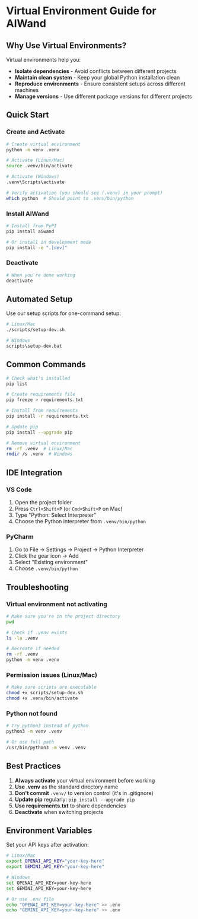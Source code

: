 # Virtual Environment Guide for AIWand

## Why Use Virtual Environments?

Virtual environments help you:
- **Isolate dependencies** - Avoid conflicts between different projects
- **Maintain clean system** - Keep your global Python installation clean
- **Reproduce environments** - Ensure consistent setups across different machines
- **Manage versions** - Use different package versions for different projects

## Quick Start

### Create and Activate

```bash
# Create virtual environment
python -m venv .venv

# Activate (Linux/Mac)
source .venv/bin/activate

# Activate (Windows)
.venv\Scripts\activate

# Verify activation (you should see (.venv) in your prompt)
which python  # Should point to .venv/bin/python
```

### Install AIWand

```bash
# Install from PyPI
pip install aiwand

# Or install in development mode
pip install -e ".[dev]"
```

### Deactivate

```bash
# When you're done working
deactivate
```

## Automated Setup

Use our setup scripts for one-command setup:

```bash
# Linux/Mac
./scripts/setup-dev.sh

# Windows
scripts\setup-dev.bat
```

## Common Commands

```bash
# Check what's installed
pip list

# Create requirements file
pip freeze > requirements.txt

# Install from requirements
pip install -r requirements.txt

# Update pip
pip install --upgrade pip

# Remove virtual environment
rm -rf .venv  # Linux/Mac
rmdir /s .venv  # Windows
```

## IDE Integration

### VS Code
1. Open the project folder
2. Press `Ctrl+Shift+P` (or `Cmd+Shift+P` on Mac)
3. Type "Python: Select Interpreter"
4. Choose the Python interpreter from `.venv/bin/python`

### PyCharm
1. Go to File → Settings → Project → Python Interpreter
2. Click the gear icon → Add
3. Select "Existing environment"
4. Choose `.venv/bin/python`

## Troubleshooting

### Virtual environment not activating
```bash
# Make sure you're in the project directory
pwd

# Check if .venv exists
ls -la .venv

# Recreate if needed
rm -rf .venv
python -m venv .venv
```

### Permission issues (Linux/Mac)
```bash
# Make sure scripts are executable
chmod +x scripts/setup-dev.sh
chmod +x .venv/bin/activate
```

### Python not found
```bash
# Try python3 instead of python
python3 -m venv .venv

# Or use full path
/usr/bin/python3 -m venv .venv
```

## Best Practices

1. **Always activate** your virtual environment before working
2. **Use .venv** as the standard directory name
3. **Don't commit** `.venv/` to version control (it's in .gitignore)
4. **Update pip** regularly: `pip install --upgrade pip`
5. **Use requirements.txt** to share dependencies
6. **Deactivate** when switching projects

## Environment Variables

Set your API keys after activation:

```bash
# Linux/Mac
export OPENAI_API_KEY="your-key-here"
export GEMINI_API_KEY="your-key-here"

# Windows
set OPENAI_API_KEY=your-key-here
set GEMINI_API_KEY=your-key-here

# Or use .env file
echo "OPENAI_API_KEY=your-key-here" >> .env
echo "GEMINI_API_KEY=your-key-here" >> .env
``` 
